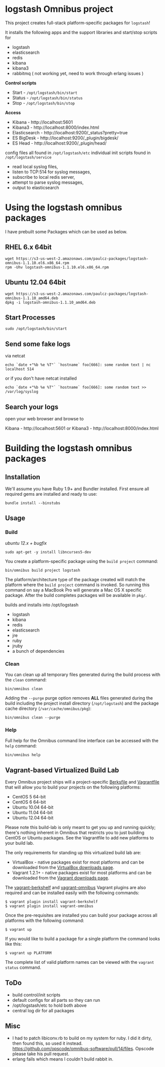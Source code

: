 # logstash Omnibus project

This project creates full-stack platform-specific packages for
`logstash`!

It installs the following apps and the support libraries and start/stop scripts for

* logstash
* elasticsearch
* redis
* kibana
* kibana3
* rabbitmq ( not working yet, need to work through erlang issues )

__Control scripts__

* Start  - `/opt/logstash/bin/start`
* Status - `/opt/logstash/bin/status`
* Stop   - `/opt/logstash/bin/stop`

__Access__

* Kibana        - http://localhost:5601
* Kibana3       - http://localhost:8000/index.html
* Elasticsearch - http://localhost:9200/_status?pretty=true
* ES BigDesk    - http://localhost:9200/_plugin/bigdesk/
* ES Head       - http://localhost:9200/_plugin/head/

config files all found in `/opt/logstash/etc`
individual init scripts found in `/opt/logstash/service`

* read local syslog files,
* listen to TCP:514 for syslog messages, 
* subscribe to local redis server,
* attempt to parse syslog messages,
* output to elasticsearch  

# Using the logstash omnibus packages

I have prebuilt some Packages which can be used as below.

## RHEL 6.x  64bit

    wget https://s3-us-west-2.amazonaws.com/paulcz-packages/logstash-omnibus-1.1.10.el6.x86_64.rpm
    rpm -Uhv logstash-omnibus-1.1.10.el6.x86_64.rpm

## Ubuntu 12.04 64bit

    wget https://s3-us-west-2.amazonaws.com/paulcz-packages/logstash-omnibus-1.1.10_amd64.deb
    dpkg -i logstash-omnibus-1.1.10_amd64.deb

## Start Processes

    sudo /opt/logstash/bin/start

## Send some fake logs

via netcat

    echo `date +"%b %e %T"` `hostname` foo[666]: some random text | nc localhost 514

or if you don't have netcat installed

    echo `date +"%b %e %T"` `hostname` foo[666]: some random text >> /var/log/syslog

## Search your logs

open your web browser and browse to 

Kibana        - http://localhost:5601
or
Kibana3       - http://localhost:8000/index.html


# Building the logstash omnibus packages

## Installation

We'll assume you have Ruby 1.9+ and Bundler installed. First ensure all
required gems are installed and ready to use:

    bundle install --binstubs

## Usage

### Build

_ubuntu 12.x + bugfix_

    sudo apt-get -y install libncurses5-dev

You create a platform-specific package using the `build project` command:

    bin/omnibus build project logstash

The platform/architecture type of the package created will match the platform
where the `build project` command is invoked. So running this command on say a
MacBook Pro will generate a Mac OS X specific package. After the build
completes packages will be available in `pkg/`.

builds and installs into /opt/logstash

* logstash
* kibana
* redis
* elasticsearch
* jre
* ruby
* jruby
* a bunch of dependencies


### Clean

You can clean up all temporary files generated during the build process with
the `clean` command:

    bin/omnibus clean


Adding the `--purge` purge option removes __ALL__ files generated during the
build including the project install directory (`/opt/logstash`) and
the package cache directory (`/var/cache/omnibus/pkg`):

    bin/omnibus clean --purge

### Help

Full help for the Omnibus command line interface can be accessed with the
`help` command:

    bin/omnibus help

## Vagrant-based Virtualized Build Lab

Every Omnibus project ships will a project-specific
[Berksfile](http://berkshelf.com/) and [Vagrantfile](http://www.vagrantup.com/)
that will allow you to build your projects on the following platforms:

* CentOS 5 64-bit
* CentOS 6 64-bit
* Ubuntu 10.04 64-bit
* Ubuntu 11.04 64-bit
* Ubuntu 12.04 64-bit

Please note this build-lab is only meant to get you up and running quickly;
there's nothing inherent in Omnibus that restricts you to just building CentOS
or Ubuntu packages. See the Vagrantfile to add new platforms to your build lab.

The only requirements for standing up this virtualized build lab are:

* VirtualBox - native packages exist for most platforms and can be downloaded
from the [VirtualBox downloads page](https://www.virtualbox.org/wiki/Downloads).
* Vagrant 1.2.1+ - native packages exist for most platforms and can be downloaded
from the [Vagrant downloads page](http://downloads.vagrantup.com/).

The [vagrant-berkshelf](https://github.com/RiotGames/vagrant-berkshelf) and
[vagrant-omnibus](https://github.com/schisamo/vagrant-omnibus) Vagrant plugins
are also required and can be installed easily with the following commands:

```shell
$ vagrant plugin install vagrant-berkshelf
$ vagrant plugin install vagrant-omnibus
```

Once the pre-requisites are installed you can build your package across all
platforms with the following command:

```shell
$ vagrant up
```

If you would like to build a package for a single platform the command looks like this:

```shell
$ vagrant up PLATFORM
```

The complete list of valid platform names can be viewed with the
`vagrant status` command.


## ToDo

* build control/init scripts
* default configs for all parts so they can run
* /opt/logstash/etc to hold both above
* central log dir for all packages

## Misc

* I had to patch libiconv.rb to build on my system for ruby.  I did it dirty, then found this, so used it instead.  https://github.com/opscode/omnibus-software/pull/14/files.   Opscode please take his pull request.
* erlang fails which means I couldn't build rabbit in.
